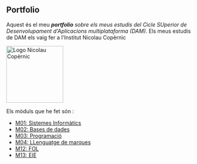 ## Portfolio

Aquest és el meu **_portfolio_** *sobre els meus estudis del Cicle SUperior de Desenvolupament d'Aplicacions multiplataforma (DAM)*.
Els meus estudis de DAM els vaig fer a l'Institut Nicolau Copèrnic

<img src="https://user-images.githubusercontent.com/128468955/226570240-6bf2c6e6-cdc4-41f2-be4d-fff325d93c95.png" alt="Logo Nicolau Copèrnic" width="150px">


Els mòduls que he fet són :
- [M01: Sistemes Informàtics](https://github.com/Raulitofdez/Portfolio/tree/main/ModulsGS/M01_SistemesInformatics)
- [M02: Bases de dades](https://github.com/Raulitofdez/Portfolio/tree/main/ModulsGS/M02_BasesDades)
- [M03: Programació](https://github.com/Raulitofdez/Portfolio/tree/main/ModulsGS/M03_Programacio)
- [M04: LLenguatge de marques](https://github.com/Raulitofdez/Portfolio/tree/main/ModulsGS/M04_LLenguatgeMarques)
- [M12: FOL](https://github.com/Raulitofdez/Portfolio/tree/main/ModulsGS/FOL)
- [M13: EIE](https://github.com/Raulitofdez/Portfolio/tree/main/ModulsGS/EIE)
